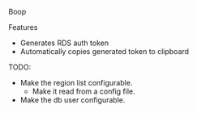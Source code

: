 Boop

Features
* Generates RDS auth token
* Automatically copies generated token to clipboard


TODO: 
* Make the region list configurable. 
    * Make it read from a config file.
* Make the db user configurable. 